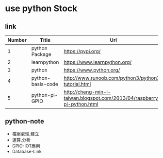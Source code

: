 # use python Stock

## link
Number | Title | Url
-------|-------|-------
1 | python Package | https://pypi.org/
2 | learnpython | https://www.learnpython.org/ 
3 | python | https://www.python.org/
4 | python-basis-code | http://www.runoob.com/python3/python3-tutorial.html
5 | python-pi-GPIO | http://cheng-min-i-taiwan.blogspot.com/2013/04/raspberry-pi-python.html

## python-note
- 檔案處理,建立
- 運算,分析
- GPIO-IOT應用
- Database-Link